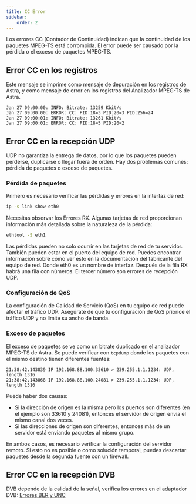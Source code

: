 ```yaml
---
title: CC Error
sidebar:
    order: 2
---
```


Los errores CC (Contador de Continuidad) indican que la continuidad de los paquetes MPEG-TS está corrompida. El error puede ser causado por la pérdida o el exceso de paquetes MPEG-TS.

## Error CC en los registros

Este mensaje se imprime como mensaje de depuración en los registros de Astra, y como mensaje de error en los registros del Analizador MPEG-TS de Astra.

```
Jan 27 09:00:00: INFO: Bitrate: 13259 Kbit/s
Jan 27 09:00:00: ERROR: CC: PID:18=3 PID:20=3 PID:256=24
Jan 27 09:00:01: INFO: Bitrate: 13261 Kbit/s
Jan 27 09:00:01: ERROR: CC: PID:18=5 PID:20=2
```

## Error CC en la recepción UDP

UDP no garantiza la entrega de datos, por lo que los paquetes pueden perderse, duplicarse o llegar fuera de orden. Hay dos problemas comunes: pérdida de paquetes o exceso de paquetes.

### Pérdida de paquetes

Primero es necesario verificar las pérdidas y errores en la interfaz de red:

```sh
ip -s link show eth0
```

Necesitas observar los Errores RX. Algunas tarjetas de red proporcionan información más detallada sobre la naturaleza de la pérdida:

```sh
ethtool -S eth1
```

Las pérdidas pueden no solo ocurrir en las tarjetas de red de tu servidor. También pueden estar en el puerto del equipo de red. Puedes encontrar información sobre cómo ver esto en la documentación del fabricante del equipo de red.
Donde eth0 es un nombre de interfaz. Después de la fila RX habrá una fila con números. El tercer número son errores de recepción UDP.

### Configuración de QoS

La configuración de Calidad de Servicio (QoS) en tu equipo de red puede afectar el tráfico UDP. Asegúrate de que tu configuración de QoS priorice el tráfico UDP y no limite su ancho de banda.

### Exceso de paquetes

El exceso de paquetes se ve como un bitrate duplicado en el analizador MPEG-TS de Astra. Se puede verificar con `tcpdump` donde los paquetes con el mismo destino tienen diferentes fuentes:

```
21:38:42.143839 IP 192.168.88.100.33610 > 239.255.1.1.1234: UDP, length 1316
21:38:42.143868 IP 192.168.88.100.24081 > 239.255.1.1.1234: UDP, length 1316
```

Puede haber dos causas:

- Si la dirección de origen es la misma pero los puertos son diferentes (en el ejemplo son 33610 y 24081), entonces el servidor de origen envía el mismo canal dos veces.
- Si las direcciones de origen son diferentes, entonces más de un servidor está enviando paquetes al mismo grupo.

En ambos casos, es necesario verificar la configuración del servidor remoto. Si esto no es posible o como solución temporal, puedes descartar paquetes desde la segunda fuente con un firewall.

## Error CC en la recepción DVB

DVB depende de la calidad de la señal, verifica los errores en el adaptador DVB: [Errores BER y UNC](/en/astra/adapters/errors/)